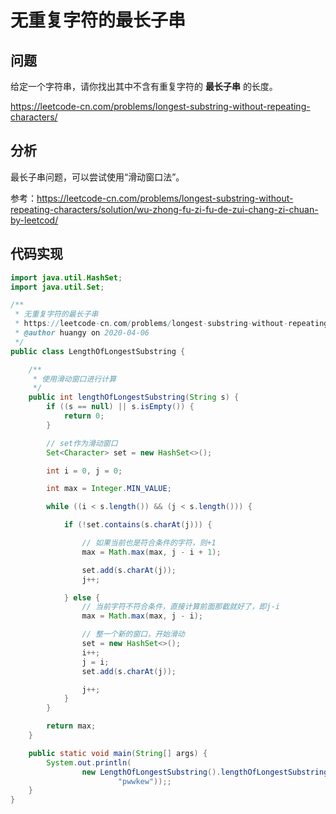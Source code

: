 # 无重复字符的最长子串



## 问题

给定一个字符串，请你找出其中不含有重复字符的 **最长子串** 的长度。

https://leetcode-cn.com/problems/longest-substring-without-repeating-characters/





## 分析

最长子串问题，可以尝试使用“滑动窗口法”。

参考：https://leetcode-cn.com/problems/longest-substring-without-repeating-characters/solution/wu-zhong-fu-zi-fu-de-zui-chang-zi-chuan-by-leetcod/





## 代码实现

```java
import java.util.HashSet;
import java.util.Set;

/**
 * 无重复字符的最长子串
 * https://leetcode-cn.com/problems/longest-substring-without-repeating-characters/
 * @author huangy on 2020-04-06
 */
public class LengthOfLongestSubstring {

    /**
     * 使用滑动窗口进行计算
     */
    public int lengthOfLongestSubstring(String s) {
        if ((s == null) || s.isEmpty()) {
            return 0;
        }

        // set作为滑动窗口
        Set<Character> set = new HashSet<>();

        int i = 0, j = 0;

        int max = Integer.MIN_VALUE;

        while ((i < s.length()) && (j < s.length())) {

            if (!set.contains(s.charAt(j))) {

                // 如果当前也是符合条件的字符，则+1
                max = Math.max(max, j - i + 1);

                set.add(s.charAt(j));
                j++;

            } else {
                // 当前字符不符合条件，直接计算前面那截就好了，即j-i
                max = Math.max(max, j - i);

                // 整一个新的窗口，开始滑动
                set = new HashSet<>();
                i++;
                j = i;
                set.add(s.charAt(j));

                j++;
            }
        }

        return max;
    }

    public static void main(String[] args) {
        System.out.println(
                new LengthOfLongestSubstring().lengthOfLongestSubstring(
                        "pwwkew"));;
    }
}
```



